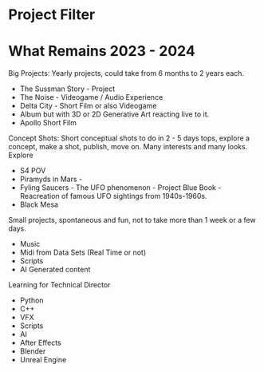 # Project Filter

# What Remains 2023 - 2024

Big Projects: Yearly projects, could take from 6 months to 2 years each.
  - The Sussman Story - Project
  - The Noise - Videogame / Audio Experience
  - Delta City - Short Film or also Videogame
  - Album but with 3D or 2D Generative Art reacting live to it.
  - Apollo Short Film 

Concept Shots: Short conceptual shots to do in 2 - 5 days tops, explore a concept, make a shot, publish, move on. Many interests and many looks. Explore
  - S4 POV
  - Piramyds in Mars - 
  - Fyling Saucers - The UFO phenomenon - Project Blue Book - Reacreation of famous UFO sightings from 1940s-1960s.
  - Black Mesa

Small projects, spontaneous and fun, not to take more than 1 week or a few days.
  - Music
  - Midi from Data Sets (Real Time or not)
  - Scripts
  - AI Generated content

Learning for Technical Director
  - Python
  - C++
  - VFX
  - Scripts
  - AI
  - After Effects
  - Blender
  - Unreal Engine


